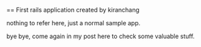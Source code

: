 == First rails application created by kiranchang

nothing to refer here, just a normal sample app.

bye bye, come again in my post here to check some valuable stuff.
